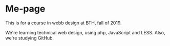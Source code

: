 Me-page
=======

This is for a course in webb design at BTH, fall of 2019.

We're learning technical web design, using php, JavaScript and LESS. Also, we're
studying GitHub.


